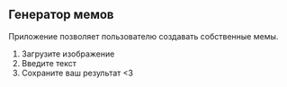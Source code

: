 ## Генератор мемов 


Приложение позволяет пользователю создавать собственные мемы.


1. Загрузите изображение
2. Введите текст
3. Сохраните ваш результат <3